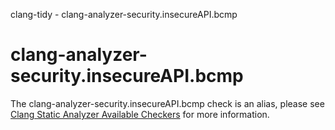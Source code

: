 clang-tidy - clang-analyzer-security.insecureAPI.bcmp

</div>

<div class="meta"
http-equiv=refresh="5;URL=https://clang.llvm.org/docs/analyzer/checkers.html#security-insecureapi-bcmp">

</div>

# clang-analyzer-security.insecureAPI.bcmp

The clang-analyzer-security.insecureAPI.bcmp check is an alias, please
see [Clang Static Analyzer Available
Checkers](https://clang.llvm.org/docs/analyzer/checkers.html#security-insecureapi-bcmp)
for more information.
